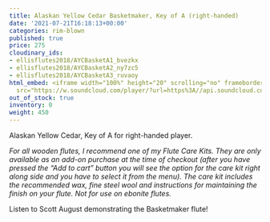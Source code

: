 ```yaml
---
title: Alaskan Yellow Cedar Basketmaker, Key of A (right-handed)
date: '2021-07-21T16:18:13+00:00'
categories: rim-blown
published: true
price: 275
cloudinary_ids:
- ellisflutes2018/AYCBasketA1_bvezkx
- ellisflutes2018/AYCBasketA2_ny7zc5
- ellisflutes2018/AYCBasketA3_ruvaoy
html_embed: <iframe width="100%" height="20" scrolling="no" frameborder="no" allow="autoplay"
  src="https://w.soundcloud.com/player/?url=https%3A//api.soundcloud.com/tracks/536548146&color=%23ff5500&inverse=false&auto_play=false&show_user=true"></iframe>
out_of_stock: true
inventory: 0
weight: 450
---
```


Alaskan Yellow Cedar, Key of A for right-handed player.

*For all wooden flutes, I recommend one of my Flute Care Kits.  They are only available as an add-on purchase at the time of checkout (after you have pressed the “Add to cart” button you will see the option for the care kit right along side and you have to select it from the menu). The care kit includes the recommended wax, fine steel wool and instructions for maintaining the finish on your flute.  Not for use on ebonite flutes.*

Listen to Scott August demonstrating the Basketmaker flute!